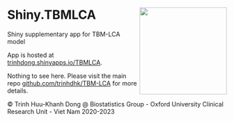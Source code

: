 # Shiny.TBMLCA <img align="right" src="https://trinhdong.shinyapps.io/TBMLCA/_w_73114c35/assets/hex.svg" width="200" height="200" />

Shiny supplementary app for TBM-LCA model

App is hosted at [trinhdong.shinyapps.io/TBMLCA](https://trinhdong.shinyapps.io/TBMLCA).

Nothing to see here. Please visit the main repo [github.com/trinhdhk/TBM-LCA](https://github.com/trinhdhk/TBM-LCA) for more details.

&copy; Trinh Huu-Khanh Dong \@ Biostatistics Group - Oxford University Clinical Research Unit - Viet Nam 2020-2023
